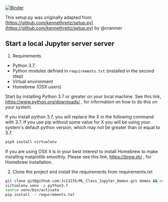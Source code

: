 [![Binder](https://mybinder.org/badge.svg)](https://mybinder.org/v2/gh/Jc11235/ML_Class_Jupyter_Demos/master)

This setup.py was originally adapted from [https://github.com/kennethreitz/setup.py](https://github.com/kennethreitz/setup.py) by @cranmer





## Start a local Jupyter server server

1. Requirements

* Python 3.7
* Python modules defined in `requirements.txt` (installed in the second step)
* Virtual environment
* Homebrew (OSX users)

Start by installing Python 3.7 or greater on your local machine. See this link, https://www.python.org/downloads/ , for information on how to do this on your system. 

If you install python 3.7, you will replace the X in the following command with 3.7. If you use pip without some value for X you will be using your system's default python version, which may not be greater than or equal to 3.7.

```bash 
pipX install virtualenv
```

If you are using OSX it is in your best interest to install Homebrew to make installing matplotlib smoothly. Please see this link, https://brew.sh/ , for Homebrew installation.

2. Clone the project and install the requirements from requirements.txt

```bash
git clone git@github.com:Jc11235/ML_Class_Jupyter_Demos.git demos && cd demos
virtualenv venv -p python3.7
source venv/bin/activate
pip install -r requirements.txt
```

